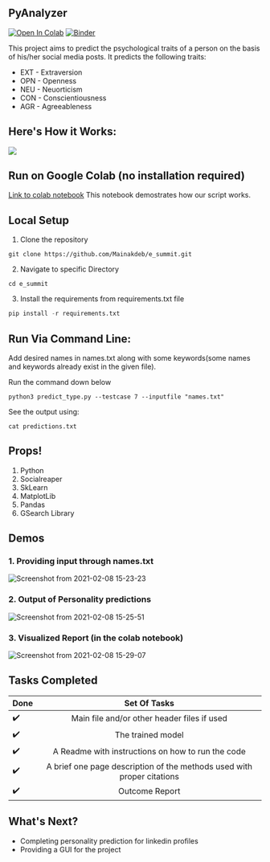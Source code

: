 ## PyAnalyzer
[![Open In Colab](https://colab.research.google.com/assets/colab-badge.svg)](https://colab.research.google.com/github/Mainakdeb/e_summit/blob/main/predict_personality.ipynb)
[![Binder](https://camo.githubusercontent.com/bfeb5472ee3df9b7c63ea3b260dc0c679be90b97/68747470733a2f2f696d672e736869656c64732e696f2f62616467652f72656e6465722d6e627669657765722d6f72616e67652e7376673f636f6c6f72423d66333736323626636f6c6f72413d346434643464)](https://nbviewer.jupyter.org/github/Mainakdeb/e_summit/blob/main/predict_personality.ipynb)

This project aims to predict the psychological traits of a person on the basis of his/her social media posts. It predicts the following traits:
- EXT - Extraversion
- OPN - Openness
- NEU - Neuorticism
- CON - Conscientiousness
- AGR - Agreeableness

## Here's How it Works:
![](https://github.com/Mainakdeb/e_summit/blob/main/images/e_summit_flowchart_2.png)

## Run on Google Colab (no installation required)
   [Link to colab notebook](https://colab.research.google.com/github/Mainakdeb/e_summit/blob/main/predict_personality.ipynb)
   This notebook demostrates how our script works.

## Local Setup 
1. Clone the repository
```
git clone https://github.com/Mainakdeb/e_summit.git
```
2. Navigate to specific Directory 
```
cd e_summit
```
3. Install the requirements from requirements.txt file
``` python
pip install -r requirements.txt
```

## Run Via Command Line: 

   Add desired names in names.txt along with some keywords(some names and keywords already exist in the given file).
   
   Run the command down below  
   
   ```
   python3 predict_type.py --testcase 7 --inputfile "names.txt"
   ```
   See the output using:
   ```
   cat predictions.txt
   ```

## Props! ##
1. Python
2. Socialreaper
3. SkLearn
4. MatplotLib
5. Pandas
6. GSearch Library

## Demos ##
### 1. Providing input through names.txt ###
![Screenshot from 2021-02-08 15-23-23](https://user-images.githubusercontent.com/53506835/107203684-bc447480-6a21-11eb-9655-0bb4d9e4d5f1.png)

### 2. Output of Personality predictions ###
![Screenshot from 2021-02-08 15-25-51](https://user-images.githubusercontent.com/53506835/107203908-075e8780-6a22-11eb-9934-cbc9054de2e4.png)

### 3. Visualized Report (in the colab notebook) ###
![Screenshot from 2021-02-08 15-29-07](https://github.com/Mainakdeb/e_summit/blob/main/images/chetan_bhagat_report_non_transparent.png)


## Tasks Completed ##
|Done | Set Of Tasks   
| --|:---------------------------------------------------------------------------:|
| :heavy_check_mark: | Main file and/or other header files if used | 
| :heavy_check_mark: | The trained model |                                             
| :heavy_check_mark: | A Readme with instructions on how to run the code | 
| :heavy_check_mark: | A brief one page description of the methods used with proper citations |
| :heavy_check_mark: | Outcome Report |

## What's Next? ##
- Completing personality prediction for linkedin profiles
- Providing a GUI for the project 
